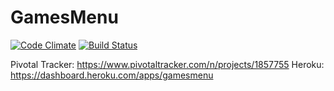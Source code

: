 # GamesMenu

[![Code Climate](https://codeclimate.com/github/guhdias/GamesMenu/badges/gpa.svg)](https://codeclimate.com/github/guhdias/GamesMenu)
  [![Build Status](https://travis-ci.org/guhdias/GamesMenu.png)](https://travis-ci.org/guhdias/GamesMenu)

Pivotal Tracker: https://www.pivotaltracker.com/n/projects/1857755
Heroku: https://dashboard.heroku.com/apps/gamesmenu
